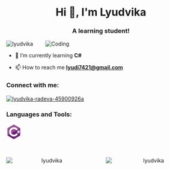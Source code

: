 <h1 align="center">Hi 👋, I'm Lyudvika</h1>
<h3 align="center">A learning student!</h3>
<img align="right" alt="Coding" width="400" src="https://mir-s3-cdn-cf.behance.net/project_modules/disp/601014116770475.6068beff4640a.gif">

<p align="left"> <img src="https://komarev.com/ghpvc/?username=lyudvika&label=Profile%20views&color=0e75b6&style=flat" alt="lyudvika" /> </p>

- 🌱 I’m currently learning **C#**

- 📫 How to reach me **lyudi7421@gmail.com**

<h3 align="left">Connect with me:</h3>
<p align="left">
 <a href="https://linkedin.com/in/lyudvika-radeva-45900926a" target="blank"><img align="center" src="https://raw.githubusercontent.com/rahuldkjain/github-profile-readme-generator/master/src/images/icons/Social/linked-in-alt.svg" alt="lyudvika-radeva-45900926a" height="30" width="40" /></a>
</p>

<h3 align="left">Languages and Tools:</h3>
<p align="left">
  <a href="https://www.w3schools.com/cs/" target="_blank" rel="noreferrer"> 
    <img src="https://raw.githubusercontent.com/devicons/devicon/master/icons/csharp/csharp-original.svg" alt="csharp" width="40" height="40"/>
  </a> 
</p>
<br/>

<!--p align="right">
  <img  src="https://github-readme-stats.vercel.app/api/top-langs?username=lyudvika&show_icons=true&locale=en&layout=compact&theme=synthwave" alt="lyudvika" width="35%"/>
</p-->


<p align="center">
  <img align="left" src="https://github-readme-stats.vercel.app/api?username=lyudvika&show_icons=true&locale=en&theme=synthwave" alt="lyudvika" width="45%" />
  <img align="right" src="https://github-readme-streak-stats.herokuapp.com/?user=lyudvika&theme=synthwave" alt="lyudvika" width="47.5%" />
</p>
